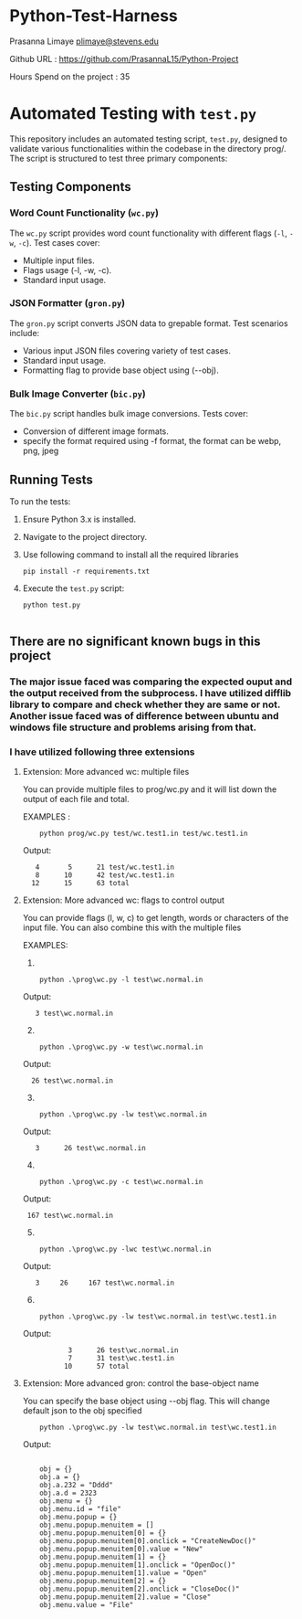 # Python-Test-Harness
Prasanna Limaye plimaye@stevens.edu

Github URL : https://github.com/PrasannaL15/Python-Project

Hours Spend on the project : 35



# Automated Testing with `test.py`

This repository includes an automated testing script, `test.py`, designed to validate various functionalities within the codebase in the directory prog/. The script is structured to test three primary components:

## Testing Components

### Word Count Functionality (`wc.py`)

The `wc.py` script provides word count functionality with different flags (`-l`, `-w`, `-c`). Test cases cover:

- Multiple input files.
- Flags usage (-l, -w, -c).
- Standard input usage.

### JSON Formatter (`gron.py`)

The `gron.py` script converts JSON data to grepable format. Test scenarios include:

- Various input JSON files covering variety of test cases.
- Standard input usage.
- Formatting flag to provide base object using (--obj).

### Bulk Image Converter (`bic.py`)

The `bic.py` script handles bulk image conversions. Tests cover:

- Conversion of different image formats.
- specify the format required using -f format, the format can be webp, png, jpeg

## Running Tests

To run the tests:

1. Ensure Python 3.x is installed.
2. Navigate to the project directory.
3. Use following command to install all the required libraries 
   ```
   pip install -r requirements.txt
   ``` 
3. Execute the `test.py` script:

   ```bash
   python test.py



## There are no significant known bugs in this project

### The major issue faced was comparing the expected ouput and the output received from the subprocess. I have utilized difflib library to compare and check whether they are same or not. Another issue faced was of difference between ubuntu and windows file structure and problems arising from that.


### I have utilized following three extensions

1.  Extension: More advanced wc: multiple files

    You can provide multiple files to prog/wc.py and it will list down the output of each file and total.

    EXAMPLES :

    
    ```
        python prog/wc.py test/wc.test1.in test/wc.test1.in

    ```
    Output: 

           4       5      21 test/wc.test1.in
           8      10      42 test/wc.test1.in
          12      15      63 total
    
 
2.  Extension: More advanced wc: flags to control output

    You can provide flags (l, w, c) to get length, words or characters of the input file.
    You can also combine this with the multiple files 


    EXAMPLES:

    1.
    ```
        python .\prog\wc.py -l test\wc.normal.in 
    ```                                                                       
    Output:
    ```
       3 test\wc.normal.in
    ```

    2.
    ```
        python .\prog\wc.py -w test\wc.normal.in 
    ```
    Output:
    ```
      26 test\wc.normal.in
    ```

    3.
    ```
        python .\prog\wc.py -lw test\wc.normal.in 
    ```
    Output:
    ```
       3      26 test\wc.normal.in
    ```

    4.
    ```
        python .\prog\wc.py -c test\wc.normal.in 
    ```
    Output:
    ```
     167 test\wc.normal.in
    ```

    5.
    ```
        python .\prog\wc.py -lwc test\wc.normal.in 
    ```
    Output:
    ```   
       3     26     167 test\wc.normal.in
    ```

    6.
    ```
        python .\prog\wc.py -lw test\wc.normal.in test\wc.test1.in 
    ```
    Output:
    ```
               3      26 test\wc.normal.in
               7      31 test\wc.test1.in
              10      57 total
    ```



3.  Extension: More advanced gron: control the base-object name

    You can specify the base object using --obj flag. This will change default json to the obj specified

    ```
        python .\prog\wc.py -lw test\wc.normal.in test\wc.test1.in 

    ```

    Output: 
    ```

        obj = {}
        obj.a = {}
        obj.a.232 = "Dddd"
        obj.a.d = 2323
        obj.menu = {}
        obj.menu.id = "file"
        obj.menu.popup = {}
        obj.menu.popup.menuitem = []
        obj.menu.popup.menuitem[0] = {}
        obj.menu.popup.menuitem[0].onclick = "CreateNewDoc()"
        obj.menu.popup.menuitem[0].value = "New"
        obj.menu.popup.menuitem[1] = {}
        obj.menu.popup.menuitem[1].onclick = "OpenDoc()"
        obj.menu.popup.menuitem[1].value = "Open"
        obj.menu.popup.menuitem[2] = {}
        obj.menu.popup.menuitem[2].onclick = "CloseDoc()"
        obj.menu.popup.menuitem[2].value = "Close"
        obj.menu.value = "File"
    ```




